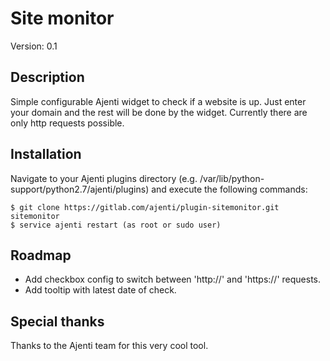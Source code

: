 Site monitor
============
Version: 0.1



Description
-----------
Simple configurable Ajenti widget to check if a website is up. Just enter your
domain and the rest will be done by the widget. Currently there are only http
requests possible.



Installation
------------
Navigate to your Ajenti plugins directory (e.g. /var/lib/python-support/python2.7/ajenti/plugins) and execute the following commands:

    $ git clone https://gitlab.com/ajenti/plugin-sitemonitor.git sitemonitor
    $ service ajenti restart (as root or sudo user)



Roadmap
-------
* Add checkbox config to switch between 'http://' and 'https://' requests.
* Add tooltip with latest date of check.



Special thanks
--------------
Thanks to the Ajenti team for this very cool tool.
